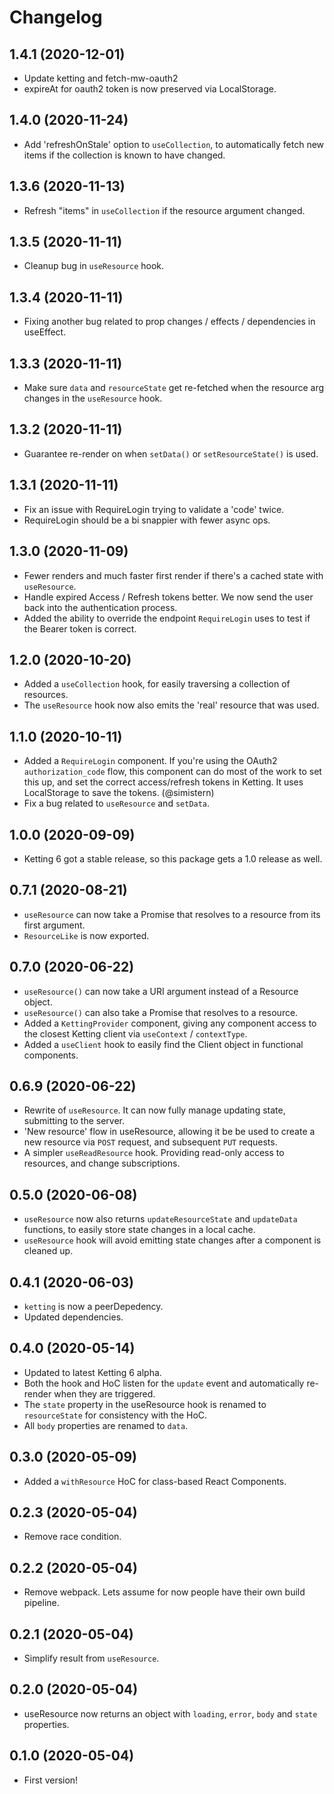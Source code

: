 Changelog
=========

1.4.1 (2020-12-01)
------------------

* Update ketting and fetch-mw-oauth2
* expireAt for oauth2 token is now preserved via LocalStorage.


1.4.0 (2020-11-24)
------------------

* Add 'refreshOnStale' option to `useCollection`, to automatically fetch new
  items if the collection is known to have changed.


1.3.6 (2020-11-13)
------------------

* Refresh "items" in `useCollection` if the resource argument changed.


1.3.5 (2020-11-11)
------------------

* Cleanup bug in `useResource` hook.


1.3.4 (2020-11-11)
------------------

* Fixing another bug related to prop changes / effects / dependencies in
  useEffect.


1.3.3 (2020-11-11)
------------------

* Make sure `data` and `resourceState` get re-fetched when the resource arg
  changes in the `useResource` hook.


1.3.2 (2020-11-11)
------------------

* Guarantee re-render on when `setData()` or `setResourceState()` is used.


1.3.1 (2020-11-11)
------------------

* Fix an issue with RequireLogin trying to validate a 'code' twice.
* RequireLogin should be a bi snappier with fewer async ops.


1.3.0 (2020-11-09)
------------------

* Fewer renders and much faster first render if there's a cached state with
  `useResource`.
* Handle expired Access / Refresh tokens better. We now send the user back
  into the authentication process.
* Added the ability to override the endpoint `RequireLogin` uses to test if
  the Bearer token is correct.


1.2.0 (2020-10-20)
------------------

* Added a `useCollection` hook, for easily traversing a collection of
  resources.
* The `useResource` hook now also emits the 'real' resource that was used.


1.1.0 (2020-10-11)
-----------------

* Added a `RequireLogin` component. If you're using the OAuth2
 `authorization_code` flow, this component can do most of the work to set this
 up, and set the correct access/refresh tokens in Ketting. It uses
 LocalStorage to save the tokens. (@simistern)
* Fix a bug related to `useResource` and `setData`.


1.0.0 (2020-09-09)
------------------

* Ketting 6 got a stable release, so this package gets a 1.0 release as well.


0.7.1 (2020-08-21)
------------------

* `useResource` can now take a Promise that resolves to a resource from its
  first argument.
* `ResourceLike` is now exported.


0.7.0 (2020-06-22)
------------------

* `useResource()` can now take a URI argument instead of a Resource object.
* `useResource()` can also take a Promise that resolves to a resource.
* Added a `KettingProvider` component, giving any component access to the
  closest Ketting client via `useContext` / `contextType`.
* Added a `useClient` hook to easily find the Client object in functional
  components.



0.6.9 (2020-06-22)
------------------

* Rewrite of `useResource`. It can now fully manage updating state, submitting
  to the server.
* 'New resource' flow in useResource, allowing it be be used to create a new
  resource via `POST` request, and subsequent `PUT` requests.
* A simpler `useReadResource` hook. Providing read-only access to resources,
  and change subscriptions.


0.5.0 (2020-06-08)
------------------

* `useResource` now also returns `updateResourceState` and `updateData`
  functions, to easily store state changes in a local cache.
* `useResource` hook will avoid emitting state changes after a component
  is cleaned up.


0.4.1 (2020-06-03)
------------------

* `ketting` is now a peerDepedency.
* Updated dependencies.


0.4.0 (2020-05-14)
------------------

* Updated to latest Ketting 6 alpha.
* Both the hook and HoC listen for the `update` event and automatically
  re-render when they are triggered.
* The `state` property in the useResource hook is renamed to `resourceState`
  for consistency with the HoC.
* All `body` properties are renamed to `data`.


0.3.0 (2020-05-09)
------------------

* Added a `withResource` HoC for class-based React Components.


0.2.3 (2020-05-04)
------------------

* Remove race condition.


0.2.2 (2020-05-04)
------------------

* Remove webpack. Lets assume for now people have their own build pipeline.


0.2.1 (2020-05-04)
------------------

* Simplify result from `useResource`.


0.2.0 (2020-05-04)
------------------

* useResource now returns an object with `loading`, `error`, `body` and `state`
  properties.


0.1.0 (2020-05-04)
------------------

* First version!
